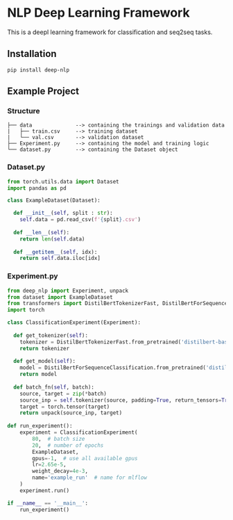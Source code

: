 # NLP Deep Learning Framework
This is a deepl learning framework for classification and seq2seq tasks.

## Installation
    pip install deep-nlp

## Example Project

### Structure 
    ├── data              --> containing the trainings and validation data
    |   ├── train.csv     --> training dataset
    |   └── val.csv       --> validation dataset
    ├── Experiment.py     --> containing the model and training logic
    └── dataset.py        --> containing the Dataset object 
    
### Dataset.py
```python
from torch.utils.data import Dataset
import pandas as pd

class ExampleDataset(Dataset):

  def __init__(self, split : str):
    self.data = pd.read_csv(f'{split}.csv')
  
  def __len__(self):
    return len(self.data)
  
  def __getitem__(self, idx):
    return self.data.iloc[idx]
```
### Experiment.py
```python
from deep_nlp import Experiment, unpack
from dataset import ExampleDataset
from transformers import DistilBertTokenizerFast, DistilBertForSequenceClassification
import torch

class ClassificationExperiment(Experiment):
  
  def get_tokenizer(self):
    tokenizer = DistilBertTokenizerFast.from_pretrained('distilbert-base-uncased')
    return tokenizer
  
  def get_model(self):
    model = DistilBertForSequenceClassification.from_pretrained('distilbert-base-uncased')
    return model
    
  def batch_fn(self, batch):
    source, target = zip(*batch)
    source_inp = self.tokenizer(source, padding=True, return_tensors=True)
    target = torch.tensor(target)
    return unpack(source_inp, target)
  
def run_experiment():
    experiment = ClassificationExperiment(
        80,  # batch size
        20,  # number of epochs
        ExampleDataset,
        gpus=-1,  # use all available gpus
        lr=2.65e-5,
        weight_decay=4e-3,
        name='example_run'  # name for mlflow
    )
    experiment.run()

if __name__ == '__main__':
    run_experiment()
```

